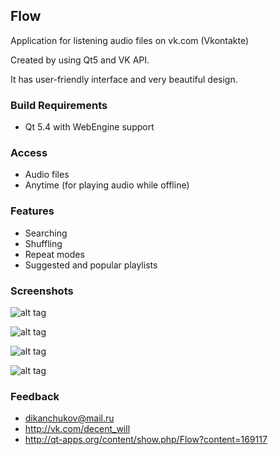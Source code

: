 ## Flow
Application for listening audio files on vk.com (Vkontakte)

Created by using Qt5 and VK API.

It has user-friendly interface and very beautiful design.

### Build Requirements
-  Qt 5.4 with WebEngine support 

### Access
-  Audio files
-  Anytime (for playing audio while offline)

### Features
-  Searching
-  Shuffling
-  Repeat modes
-  Suggested and popular playlists

### Screenshots
![alt tag](http://www.imageupload.co.uk/images/2015/03/06/start_page.png)

![alt tag](http://www.imageupload.co.uk/images/2015/03/05/sign_in.png)

![alt tag](http://www.imageupload.co.uk/images/2015/03/07/player38e59.png)

![alt tag](http://www.imageupload.co.uk/images/2015/03/07/player_mini2bd15.png)

### Feedback
- dikanchukov@mail.ru 
- http://vk.com/decent_will
- http://qt-apps.org/content/show.php/Flow?content=169117
